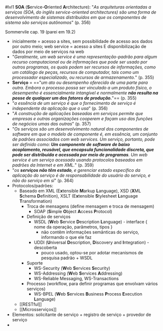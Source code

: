 #lvl1
**SOA** (**S**ervice-**O**riented **A**rchitecture): "*As arquiteturas orientadas a serviços (SOA, do inglês service-oriented architectures) são uma forma de desenvolvimento de sistemas distribuídos em que os componentes de sistema são serviços autônomos*" (p. 356)

Sommervile cap. 19 (parei em 19.2)

* inicialmente = acesso a sites, sem possibilidade de acesso aos dados por outro meio; web service = acesso a sites E disponibilização de dados por meio de serviços na web
* "*Geralmente, um web service é uma representação-padrão para algum recurso computacional ou de informações que pode ser usado por outros programas, os quais podem ser recursos de informações, como um catálogo de peças, recursos de computador, tais como um processador especializado, ou recursos de armazenamento.*" (p. 355)
* **Serviço** = =="*um ato ou desempenho oferecido de uma parte para outra. Embora o processo possa ser vinculado a um produto físico, o desempenho é essencialmente intangível e normalmente **não resulta na posse de qualquer um dos fatores de produção.***"== (p. 355)
* "*a essência de um serviço é que o fornecimento de serviço é independente da aplicação que o usa*" (p. 356)
* "*A construção de aplicações baseadas em serviços permite que empresas e outras organizações cooperem e façam uso das funções de negócios umas das outras*" (p. 357)
* "*Os serviços são um desenvolvimento natural dos componentes de software em que o modelo de componente é, em essência, um conjunto de padrões associados com web services. Um serviço, portanto, pode ser definido como: **Um componente de software de baixo acoplamento, reusável, que encapsula funcionalidade discreta, que pode ser distribuída e acessada por meio de programas**. Um web service é um serviço acessado usando protocolos baseados em padrões da Internet e em XML.*" (p. 359)
* "*os **serviços não têm estado**, e gerenciar estado específico da aplicação do serviço é de responsabilidade do usuário do serviço, e não do serviço em si*" (p. 364)
* Protocolos/padrões: 
	* Baseado em XML (E**x**tensible **M**arkup **L**anguage), XSD (**X**ML **S**chema **D**efinition), XSLT (E**x**tensible **S**tylesheet **L**anguage **T**ransformation)
		* Troca de mensagens (define mensagem e troca de mensagem)
			* SOAP (**S**imple **O**bject **A**ccess **P**rotocol)
		* Definição de serviços
			* WSDL (**W**eb **S**ervice **D**escription **L**anguage) - interface { nome da operação, parâmetros, tipos }
				* não contêm informações semânticas do serviço, informando o que ele faz
			*  UDDI (**U**niversal **D**escription, **D**iscovery and **I**ntegration) - descoberta
				* pouco usado, optou-se por adotar mecanismos de pesquisa padrão + WSDL
		* Suporte
			* WS-Security (**W**eb **S**ervices **S**ecurity)
			* WS-Addressing (**W**eb **S**ervices **A**ddressing)
			* WS-Reliable Messaging, WS-Transactions
		* Processo (workflow, para definir programas que envolvam vários serviços)
			* WS-BPEL (**W**eb **S**ervices **B**usiness **P**rocess **E**xecution **L**anguage)
	* [[RESTful]]
	* [[Microsserviços]]
* Elementos: solicitante de serviço + registro de serviço + provedor de serviço
* 

